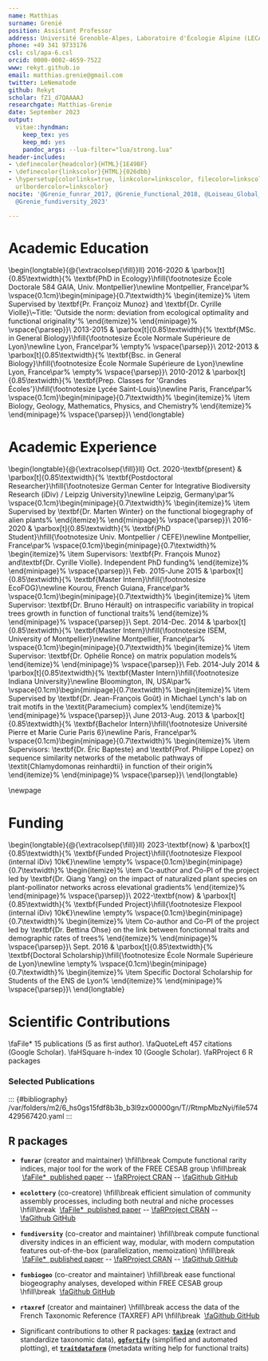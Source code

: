 ```yaml
---
name: Matthias
surname: Grenié
position: Assistant Professor
address: Université Grenoble-Alpes, Laboratoire d'Écologie Alpine (LECA, UMR 5553)
phone: +49 341 9733176
csl: csl/apa-6.csl
orcid: 0000-0002-4659-7522
www: rekyt.github.io
email: matthias.grenie@gmail.com
twitter: LeNematode
github: Rekyt
scholar: fZ1_d7QAAAAJ
researchgate: Matthias-Grenie
date: September 2023
output:
  vitae::hyndman:
    keep_tex: yes
    keep_md: yes
    pandoc_args: --lua-filter="lua/strong.lua"
header-includes:
- \definecolor{headcolor}{HTML}{1E49BF}
- \definecolor{linkscolor}{HTML}{026dbb}
- \hypersetup{colorlinks=true, linkcolor=linkscolor, filecolor=linkscolor, urlcolor=linkscolor,
  urlbordercolor=linkscolor}
nocite: '@Grenie_funrar_2017, @Grenie_Functional_2018, @Loiseau_Global_2020, @Grenie_Harmonizing_2022,
  @Grenie_fundiversity_2023'

---
```






# Academic Education

\begin{longtable}{@{\extracolsep{\fill}}ll}
2016-2020 & \parbox[t]{0.85\textwidth}{%
\textbf{PhD in Ecology}\hfill{\footnotesize École Doctorale 584 GAIA, Univ. Montpellier}\newline
  Montpellier, France\par%
  \vspace{0.1cm}\begin{minipage}{0.7\textwidth}%
\begin{itemize}%
\item Supervised by \textbf{Pr. Françoiz Munoz} and \textbf{Dr. Cyrille Violle}\\~Title: 'Outside the norm: deviation from ecological optimality and functional originality'%
\end{itemize}%
\end{minipage}%
\vspace{\parsep}}\\
2013-2015 & \parbox[t]{0.85\textwidth}{%
\textbf{MSc. in General Biology}\hfill{\footnotesize École Normale Supérieure de Lyon}\newline
  Lyon, France\par%
  \empty%
\vspace{\parsep}}\\
2012-2013 & \parbox[t]{0.85\textwidth}{%
\textbf{Bsc. in General Biology}\hfill{\footnotesize École Normale Supérieure de Lyon}\newline
  Lyon, France\par%
  \empty%
\vspace{\parsep}}\\
2010-2012 & \parbox[t]{0.85\textwidth}{%
\textbf{Prep. Classes for 'Grandes Écoles'}\hfill{\footnotesize Lycée Saint-Louis}\newline
  Paris, France\par%
  \vspace{0.1cm}\begin{minipage}{0.7\textwidth}%
\begin{itemize}%
\item Biology, Geology, Mathematics, Physics, and Chemistry%
\end{itemize}%
\end{minipage}%
\vspace{\parsep}}\\
\end{longtable}


# Academic Experience

\begin{longtable}{@{\extracolsep{\fill}}ll}
Oct. 2020-\textbf{present} & \parbox[t]{0.85\textwidth}{%
\textbf{Postdoctoral Researcher}\hfill{\footnotesize German Center for Integrative Biodiversity Research (iDiv) / Leipzig University}\newline
  Leipzig, Germany\par%
  \vspace{0.1cm}\begin{minipage}{0.7\textwidth}%
\begin{itemize}%
\item Supervised by \textbf{Dr. Marten Winter} on the functional biogegraphy of alien plants%
\end{itemize}%
\end{minipage}%
\vspace{\parsep}}\\
2016-2020 & \parbox[t]{0.85\textwidth}{%
\textbf{PhD Student}\hfill{\footnotesize Univ. Montpellier / CEFE}\newline
  Montpellier, France\par%
  \vspace{0.1cm}\begin{minipage}{0.7\textwidth}%
\begin{itemize}%
\item Supervisors:  \textbf{Pr. François Munoz} and\textbf{Dr. Cyrille Violle}. Independent PhD funding%
\end{itemize}%
\end{minipage}%
\vspace{\parsep}}\\
Feb. 2015-June 2015 & \parbox[t]{0.85\textwidth}{%
\textbf{Master Intern}\hfill{\footnotesize EcoFOG}\newline
  Kourou, French Guiana, France\par%
  \vspace{0.1cm}\begin{minipage}{0.7\textwidth}%
\begin{itemize}%
\item Supervisor: \textbf{Dr. Bruno Hérault} on intraspecific variability in tropical trees growth in function of functional traits%
\end{itemize}%
\end{minipage}%
\vspace{\parsep}}\\
Sept. 2014-Dec. 2014 & \parbox[t]{0.85\textwidth}{%
\textbf{Master Intern}\hfill{\footnotesize ISEM, University of Montpellier}\newline
  Montpellier, France\par%
  \vspace{0.1cm}\begin{minipage}{0.7\textwidth}%
\begin{itemize}%
\item Supervisor: \textbf{Dr. Ophélie Ronce} on matrix population models%
\end{itemize}%
\end{minipage}%
\vspace{\parsep}}\\
Feb. 2014-July 2014 & \parbox[t]{0.85\textwidth}{%
\textbf{Master Intern}\hfill{\footnotesize Indiana University}\newline
  Bloomington, IN, USA\par%
  \vspace{0.1cm}\begin{minipage}{0.7\textwidth}%
\begin{itemize}%
\item Supervised by \textbf{Dr. Jean-François Goût} in Michael Lynch's lab on trait motifs in the \textit{Paramecium} complex%
\end{itemize}%
\end{minipage}%
\vspace{\parsep}}\\
June 2013-Aug. 2013 & \parbox[t]{0.85\textwidth}{%
\textbf{Bachelor Intern}\hfill{\footnotesize Université Pierre et Marie Curie Paris 6}\newline
  Paris, France\par%
  \vspace{0.1cm}\begin{minipage}{0.7\textwidth}%
\begin{itemize}%
\item Supervisors: \textbf{Dr. Éric Bapteste} and \textbf{Prof. Philippe Lopez} on sequence similarity networks of the metabolic pathways of \textit{Chlamydomonas reinhardtii} in function of their origin%
\end{itemize}%
\end{minipage}%
\vspace{\parsep}}\\
\end{longtable}

\newpage


# Funding

\begin{longtable}{@{\extracolsep{\fill}}ll}
2023-\textbf{now} & \parbox[t]{0.85\textwidth}{%
\textbf{Funded Project}\hfill{\footnotesize Flexpool (internal iDiv) 10k€}\newline
  \empty%
  \vspace{0.1cm}\begin{minipage}{0.7\textwidth}%
\begin{itemize}%
\item Co-author and Co-PI of the project led by \textbf{Dr. Qiang Yang} on the impact of naturalized plant species on plant-pollinator networks across elevational gradients%
\end{itemize}%
\end{minipage}%
\vspace{\parsep}}\\
2022-\textbf{now} & \parbox[t]{0.85\textwidth}{%
\textbf{Funded Project}\hfill{\footnotesize Flexpool (internal iDiv) 10k€}\newline
  \empty%
  \vspace{0.1cm}\begin{minipage}{0.7\textwidth}%
\begin{itemize}%
\item Co-author and Co-PI of the project led by \textbf{Dr. Bettina Ohse} on the link between fonctionnal traits and demographic rates of trees%
\end{itemize}%
\end{minipage}%
\vspace{\parsep}}\\
Sept. 2016 & \parbox[t]{0.85\textwidth}{%
\textbf{Doctoral Scholarship}\hfill{\footnotesize École Normale Supérieure de Lyon}\newline
  \empty%
  \vspace{0.1cm}\begin{minipage}{0.7\textwidth}%
\begin{itemize}%
\item Specific Doctoral Scholarship for Students of the ENS de Lyon%
\end{itemize}%
\end{minipage}%
\vspace{\parsep}}\\
\end{longtable}


# Scientific Contributions

\faFile*&nbsp;15 publications (5 as first author). \faQuoteLeft&nbsp;457 citations (Google Scholar). \faHSquare&nbsp;h-index 10 (Google Scholar). \faRProject&nbsp;6 R packages

### Selected Publications


::: {#bibliography}
/var/folders/m2/6_hs0gs15fdf8b3b_b3l9zx00000gn/T//RtmpMbzNyi/file574429567420.yaml
:::



## R packages

* **`funrar`** (creator and maintainer)
\hfill\break Compute functional rarity indices, major tool for the work of the FREE CESAB group
\hfill\break &nbsp;[\faFile*&nbsp; published paper](https://doi.org/10.1111/ddi.12629) -- [\faRProject&nbsp;CRAN](https://cran.r-project.org/package=funrar) -- [\faGithub&nbsp;GitHub](https://github.com/Rekyt/funrar)

* **`ecolottery`** (co-creatore)
\hfill\break efficient simulation of community assembly processes, including both neutral and niche processes
\hfill\break &nbsp;[\faFile*&nbsp; published paper](https://doi.org/10.1111/2041-210X.12918) -- [\faRProject&nbsp;CRAN](https://cran.r-project.org/package=ecolottery) -- [\faGithub&nbsp;GitHub](https://github.com/frmunoz/ecolottery)

* **`fundiversity`** (co-creator and maintainer)
\hfill\break compute functional diversity indices in an efficient way, modular, with modern computation features out-of-the-box (parallelization, memoization)
\hfill\break &nbsp;[\faFile*&nbsp; published paper](https://doi.org/10.1111/ecog.06585) -- [\faRProject&nbsp;CRAN](https://cran.r-project.org/package=fundiversity) -- [\faGithub&nbsp;GitHub](https://github.com/bisaloo/fundiversity)

* **`funbiogeo`** (co-creator and maintainer)
\hfill\break ease functional biogeography analyses, developed within FREE CESAB group
\hfill\break &nbsp;[\faGithub&nbsp;GitHub](https://github.com/FRBCesab/funbiogeo)

* **`rtaxref`** (creator and maintainer)
\hfill\break access the data of the French Taxonomic Reference (TAXREF) API
\hfill\break &nbsp;[\faGithub&nbsp;GitHub](https://github.com/Rekyt/rtaxref)

* Significant contributions to other R packages: [**`taxize`**](https://cran.r-project.org/package=taxize) (extract and standardize taxonomic data), [**`ggfortify`**](https://cran.r-project.org/package=ggfortify) (simplified and automated plotting), et [**`traitdataform`**](https://cran.r-project.org/package=traitdataform) (metadata writing help for functional traits)

